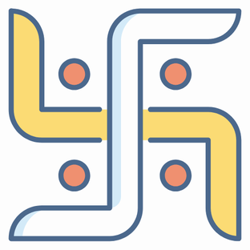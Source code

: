 <!-- icon666.com - MILLIONS vector ICONS FREE --><svg enable-background="new 0 0 512 512" viewBox="0 0 512 512" xmlns="http://www.w3.org/2000/svg"><g id="_x30_8_Swastika"><g><path d="m87.332 224.916h137.538v62.211h-137.538c-34.372 0-62.211-27.891-62.211-62.211v-199.801c17.212 0 32.765 6.947 44.014 18.197 11.25 11.25 18.197 26.802 18.197 44.014z" fill="#fbdb74"/><path d="m486.883 287.127v199.749c-34.372 0-62.211-27.839-62.211-62.211v-137.538h-137.59v-62.211h137.59c34.371 0 62.211 27.839 62.211 62.211z" fill="#fbdb74"/><path d="m87.332 424.665h22.914c-17.212 0-32.765 6.947-44.014 18.197-11.25 11.302-18.197 26.854-18.197 44.014h-22.914c0-17.16 6.947-32.713 18.197-44.014 11.25-11.25 26.803-18.197 44.014-18.197z" fill="#d3eaf8"/><path d="m310.048 25.115c-34.372 0-62.211 27.839-62.211 62.211v314.373c0 12.684-10.282 22.966-22.966 22.966v-337.339c0-34.372 27.891-62.211 62.211-62.211z" fill="#d3eaf8"/><g fill="#ef9070"><path d="m180.279 153.198c0 14.983-12.131 27.114-27.114 27.114-14.931 0-27.062-12.131-27.062-27.114s12.131-27.114 27.062-27.114c14.983 0 27.114 12.131 27.114 27.114z"/><path d="m385.892 153.198c0 14.983-12.131 27.114-27.114 27.114-14.931 0-27.062-12.131-27.062-27.114s12.131-27.114 27.062-27.114c14.983 0 27.114 12.131 27.114 27.114z"/><path d="m180.279 358.81c0 14.983-12.131 27.114-27.114 27.114-14.931 0-27.062-12.131-27.062-27.114s12.131-27.114 27.062-27.114c14.983.001 27.114 12.132 27.114 27.114z"/><path d="m385.892 358.81c0 14.983-12.131 27.114-27.114 27.114-14.931 0-27.062-12.131-27.062-27.114s12.131-27.114 27.062-27.114c14.983.001 27.114 12.132 27.114 27.114z"/></g><g fill="#4b688c"><path d="m424.67 219.73h-116.853c-2.866 0-5.184 2.321-5.184 5.184s2.319 5.184 5.184 5.184h116.853c31.445 0 57.027 25.582 57.027 57.027v194.333c-29.025-2.628-51.842-27.096-51.842-56.794v-137.54c0-2.863-2.319-5.184-5.184-5.184h-116.854c-2.866 0-5.184 2.321-5.184 5.184s2.319 5.184 5.184 5.184h111.669v132.355c0 37.163 30.235 67.395 67.395 67.395 2.866 0 5.184-2.321 5.184-5.184v-199.748c.001-37.163-30.234-67.396-67.395-67.396z"/><path d="m87.332 292.31h116.803c2.863 0 5.184-2.321 5.184-5.184s-2.321-5.184-5.184-5.184h-116.803c-31.445 0-57.027-25.582-57.027-57.027v-194.384c28.605 2.548 51.843 26.478 51.843 56.796v137.588c0 2.863 2.321 5.184 5.184 5.184h116.803c2.863 0 5.184-2.321 5.184-5.184s-2.321-5.184-5.184-5.184h-111.619v-132.404c0-37.305-30.072-67.395-67.395-67.395-2.863 0-5.184 2.321-5.184 5.184v199.799c0 37.163 30.232 67.395 67.395 67.395z"/><path d="m492.061 25.124c0-2.863-2.319-5.184-5.184-5.184h-199.772c-37.163 0-67.395 30.232-67.395 67.395l-.003 332.154h-132.377c-37.163 0-67.395 30.232-67.395 67.395 0 2.863 2.321 5.184 5.184 5.184h199.771c37.161 0 67.395-30.232 67.395-67.395l.005-332.154h132.376c37.16 0 67.395-30.232 67.395-67.395zm-204.956 57.026c-2.866 0-5.184 2.321-5.184 5.184l-.005 337.338c0 31.445-25.582 57.027-57.027 57.027h-194.353c2.628-29.025 27.096-51.842 56.794-51.842h137.562c2.863 0 5.184-2.321 5.184-5.184l.003-337.338c0-31.445 25.582-57.027 57.027-57.027h194.354c-2.628 29.025-27.096 51.843-56.794 51.843h-137.561z"/><path d="m153.165 185.496c17.808 0 32.298-14.49 32.298-32.298s-14.49-32.298-32.298-32.298c-17.78 0-32.247 14.49-32.247 32.298s14.467 32.298 32.247 32.298zm0-54.227c12.092 0 21.929 9.837 21.929 21.929s-9.837 21.929-21.929 21.929c-12.065 0-21.879-9.837-21.879-21.929.001-12.092 9.815-21.929 21.879-21.929z"/><path d="m326.534 153.198c0 17.808 14.464 32.298 32.245 32.298 17.806 0 32.295-14.49 32.295-32.298s-14.49-32.298-32.295-32.298c-17.781.001-32.245 14.49-32.245 32.298zm54.172 0c0 12.092-9.837 21.929-21.927 21.929-12.065 0-21.876-9.837-21.876-21.929s9.812-21.929 21.876-21.929c12.09 0 21.927 9.837 21.927 21.929z"/><path d="m120.918 358.812c0 17.808 14.467 32.298 32.247 32.298 17.808 0 32.298-14.49 32.298-32.298s-14.49-32.298-32.298-32.298c-17.78 0-32.247 14.49-32.247 32.298zm54.177 0c0 12.092-9.837 21.929-21.929 21.929-12.065 0-21.879-9.837-21.879-21.929s9.814-21.929 21.879-21.929c12.092-.001 21.929 9.836 21.929 21.929z"/><path d="m358.779 326.514c-17.78 0-32.245 14.49-32.245 32.298s14.464 32.298 32.245 32.298c17.806 0 32.295-14.49 32.295-32.298s-14.49-32.298-32.295-32.298zm0 54.227c-12.065 0-21.876-9.837-21.876-21.929s9.812-21.929 21.876-21.929c12.09 0 21.927 9.837 21.927 21.929s-9.837 21.929-21.927 21.929z"/></g></g></g></svg>
